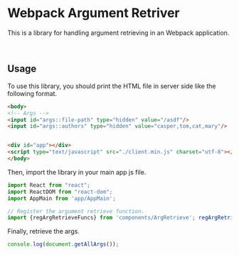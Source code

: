 # Webpack Argument Retriver
This is a library for handling argument retrieving in an Webpack application.

<br/>

## Usage
To use this library, you should print the HTML file in server side like the following format.
```html
<body>
<!-- Args -->
<input id="args::file-path" type="hidden" value="/asdf"/>
<input id="args::authors" type="hidden" value="casper,tom,cat,mary"/>  


<div id="app"></div>
<script type="text/javascript" src="./client.min.js" charset="utf-8"></script>
</body>
```

Then, import the library in your main app js file.
```js
import React from "react";  
import ReactDOM from "react-dom";  
import AppMain from 'app/AppMain';

// Register the argument retrieve function.
import {regArgRetrieveFuncs} from 'components/ArgRetrieve'; regArgRetrieveFuncs(); 
```

Finally, retrieve the args.
```js
console.log(document.getAllArgs());
```
